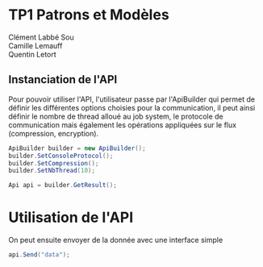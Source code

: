 # TP1 Patrons et Modèles

Clément Labbé Sou\
Camille Lemauff\
Quentin Letort

## Instanciation de l'API

Pour pouvoir utiliser l'API, l'utilisateur passe par l'ApiBuilder qui permet de définir les différentes options choisies pour la communication, il peut ainsi définir le nombre de thread alloué au job system, le protocole de communication mais également les opérations appliquées sur le flux (compression, encryption).

```cs
ApiBuilder builder = new ApiBuilder();
builder.SetConsoleProtocol();
builder.SetCompression();
builder.SetNbThread(10);

Api api = builder.GetResult();
```

# Utilisation de l'API

On peut ensuite envoyer de la donnée avec une interface simple
```cs
api.Send("data");
```


